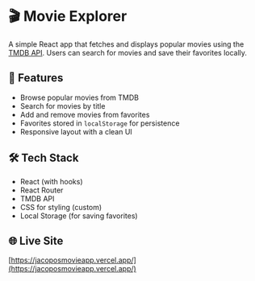 # 🎬 Movie Explorer

A simple React app that fetches and displays popular movies using the [TMDB API](https://www.themoviedb.org/documentation/api). Users can search for movies and save their favorites locally.

## 🚀 Features

- Browse popular movies from TMDB
- Search for movies by title
- Add and remove movies from favorites
- Favorites stored in `localStorage` for persistence
- Responsive layout with a clean UI

## 🛠️ Tech Stack

- React (with hooks)
- React Router
- TMDB API
- CSS for styling (custom)
- Local Storage (for saving favorites)

## 🌐 Live Site

[https://jacoposmovieapp.vercel.app/](https://jacoposmovieapp.vercel.app/)

